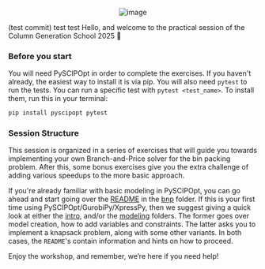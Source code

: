 <p align="center">
  <img src="https://github.com/user-attachments/assets/9d9f91fe-2e1a-4d95-aac5-bea1cb643975" alt="image"/>
</p>

(test commit)
test
test
Hello, and welcome to the practical session of the Column Generation School 2025 👋 

### Before you start
You will need PySCIPOpt in order to complete the exercises. If you haven't already, the easiest way to install it is via pip. 
You will also need `pytest` to run the tests. You can run a specific test with `pytest <test_name>`.
To install them, run this in your terminal:
```bash
pip install pyscipopt pytest
```

### Session Structure
This session is organized in a series of exercises that will guide you towards implementing your own Branch-and-Price solver for the bin packing problem. After this, some bonus exercises give you the extra challenge of adding various speedups to the more basic approach.

If you're already familiar with basic modeling in PySCIPOpt, you can go ahead and start going over the [README](bnp/README.md) in the [bnp](bnp) folder. If this is your first time using PySCIPOpt/GurobiPy/XpressPy, then we suggest giving a quick look at either the [intro](intro), and/or the [modeling](modeling) folders. The former goes over model creation, how to add variables and constraints. The latter asks you to implement a knapsack problem, along with some other variants. In both cases, the `README`'s contain information and hints on how to proceed.

Enjoy the workshop, and remember, we’re here if you need help!

